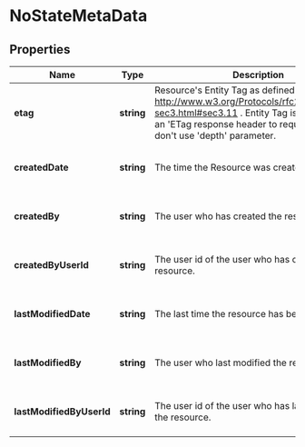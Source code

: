 # NoStateMetaData

## Properties
| Name | Type | Description | Notes |
| ------------ | ------------- | ------------- | ------------- |
| **etag** | **string** | Resource\'s Entity Tag as defined in http://www.w3.org/Protocols/rfc2616/rfc2616-sec3.html#sec3.11 . Entity Tag is also added as an \'ETag response header to requests which don\'t use \'depth\' parameter.  | [optional] [readonly] [default to undefined] |
| **createdDate** | **string** | The time the Resource was created | [optional] [readonly] [default to undefined] |
| **createdBy** | **string** | The user who has created the resource. | [optional] [readonly] [default to undefined] |
| **createdByUserId** | **string** | The user id of the user who has created the resource. | [optional] [readonly] [default to undefined] |
| **lastModifiedDate** | **string** | The last time the resource has been modified | [optional] [readonly] [default to undefined] |
| **lastModifiedBy** | **string** | The user who last modified the resource. | [optional] [readonly] [default to undefined] |
| **lastModifiedByUserId** | **string** | The user id of the user who has last modified the resource. | [optional] [readonly] [default to undefined] |


